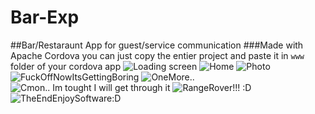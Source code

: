 # Bar-Exp
##Bar/Restaraunt App for guest/service communication
###Made with Apache Cordova you can just copy the entier project and paste it in `www` folder of your cordova app
![Loading screen](https://s13.postimg.org/6axfsoz9z/Workspace_1_039.png)
![Home](https://s13.postimg.org/v5gxmrk47/Workspace_1_040.png)
![Photo](https://s13.postimg.org/qkur7u0ev/Workspace_1_041.png)
![FuckOffNowItsGettingBoring](https://s13.postimg.org/4n2vrsas7/Workspace_1_042.png)
![OneMore..](https://s13.postimg.org/hfqzrpmdz/Workspace_1_043.png)
![Cmon.. Im tought I will get through it](https://s13.postimg.org/hfqzrpmdz/Workspace_1_043.png)
![RangeRover!!! :D](https://s13.postimg.org/cv4tcs2on/Workspace_1_044.png)
![TheEndEnjoySoftware:D](https://s13.postimg.org/i7tnqwql3/Workspace_1_046.png)
